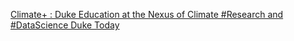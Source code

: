 [Climate+ : Duke Education at the Nexus of Climate #Research and #DataScience   Duke Today](https://qi.tc/qi/112766)